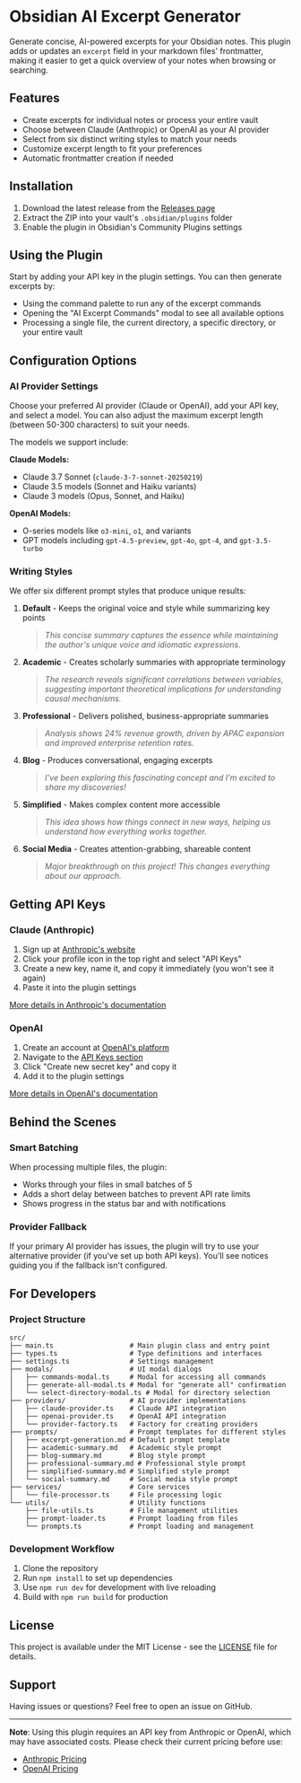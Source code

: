 # Obsidian AI Excerpt Generator

Generate concise, AI-powered excerpts for your Obsidian notes. This plugin adds or updates an `excerpt` field in your markdown files' frontmatter, making it easier to get a quick overview of your notes when browsing or searching.

## Features

-   Create excerpts for individual notes or process your entire vault
-   Choose between Claude (Anthropic) or OpenAI as your AI provider
-   Select from six distinct writing styles to match your needs
-   Customize excerpt length to fit your preferences
-   Automatic frontmatter creation if needed

## Installation

1. Download the latest release from the [Releases page](https://github.com/iammatthias/obsidian-ai-excerpt-generator/releases)
2. Extract the ZIP into your vault's `.obsidian/plugins` folder
3. Enable the plugin in Obsidian's Community Plugins settings

## Using the Plugin

Start by adding your API key in the plugin settings. You can then generate excerpts by:

-   Using the command palette to run any of the excerpt commands
-   Opening the "AI Excerpt Commands" modal to see all available options
-   Processing a single file, the current directory, a specific directory, or your entire vault

## Configuration Options

### AI Provider Settings

Choose your preferred AI provider (Claude or OpenAI), add your API key, and select a model. You can also adjust the maximum excerpt length (between 50-300 characters) to suit your needs.

The models we support include:

**Claude Models:**

-   Claude 3.7 Sonnet (`claude-3-7-sonnet-20250219`)
-   Claude 3.5 models (Sonnet and Haiku variants)
-   Claude 3 models (Opus, Sonnet, and Haiku)

**OpenAI Models:**

-   O-series models like `o3-mini`, `o1`, and variants
-   GPT models including `gpt-4.5-preview`, `gpt-4o`, `gpt-4`, and `gpt-3.5-turbo`

### Writing Styles

We offer six different prompt styles that produce unique results:

1. **Default** - Keeps the original voice and style while summarizing key points

    > _This concise summary captures the essence while maintaining the author's unique voice and idiomatic expressions._

2. **Academic** - Creates scholarly summaries with appropriate terminology

    > _The research reveals significant correlations between variables, suggesting important theoretical implications for understanding causal mechanisms._

3. **Professional** - Delivers polished, business-appropriate summaries

    > _Analysis shows 24% revenue growth, driven by APAC expansion and improved enterprise retention rates._

4. **Blog** - Produces conversational, engaging excerpts

    > _I've been exploring this fascinating concept and I'm excited to share my discoveries!_

5. **Simplified** - Makes complex content more accessible

    > _This idea shows how things connect in new ways, helping us understand how everything works together._

6. **Social Media** - Creates attention-grabbing, shareable content
    > _Major breakthrough on this project! This changes everything about our approach._

## Getting API Keys

### Claude (Anthropic)

1. Sign up at [Anthropic's website](https://www.anthropic.com)
2. Click your profile icon in the top right and select "API Keys"
3. Create a new key, name it, and copy it immediately (you won't see it again)
4. Paste it into the plugin settings

[More details in Anthropic's documentation](https://docs.anthropic.com/en/api/getting-started)

### OpenAI

1. Create an account at [OpenAI's platform](https://platform.openai.com/signup)
2. Navigate to the [API Keys section](https://platform.openai.com/account/api-keys)
3. Click "Create new secret key" and copy it
4. Add it to the plugin settings

[More details in OpenAI's documentation](https://platform.openai.com/docs/quickstart)

## Behind the Scenes

### Smart Batching

When processing multiple files, the plugin:

-   Works through your files in small batches of 5
-   Adds a short delay between batches to prevent API rate limits
-   Shows progress in the status bar and with notifications

### Provider Fallback

If your primary AI provider has issues, the plugin will try to use your alternative provider (if you've set up both API keys). You'll see notices guiding you if the fallback isn't configured.

## For Developers

### Project Structure

```
src/
├── main.ts                   # Main plugin class and entry point
├── types.ts                  # Type definitions and interfaces
├── settings.ts               # Settings management
├── modals/                   # UI modal dialogs
│   ├── commands-modal.ts     # Modal for accessing all commands
│   ├── generate-all-modal.ts # Modal for "generate all" confirmation
│   └── select-directory-modal.ts # Modal for directory selection
├── providers/                # AI provider implementations
│   ├── claude-provider.ts    # Claude API integration
│   ├── openai-provider.ts    # OpenAI API integration
│   └── provider-factory.ts   # Factory for creating providers
├── prompts/                  # Prompt templates for different styles
│   ├── excerpt-generation.md # Default prompt template
│   ├── academic-summary.md   # Academic style prompt
│   ├── blog-summary.md       # Blog style prompt
│   ├── professional-summary.md # Professional style prompt
│   ├── simplified-summary.md # Simplified style prompt
│   └── social-summary.md     # Social media style prompt
├── services/                 # Core services
│   └── file-processor.ts     # File processing logic
└── utils/                    # Utility functions
    ├── file-utils.ts         # File management utilities
    ├── prompt-loader.ts      # Prompt loading from files
    └── prompts.ts            # Prompt loading and management
```

### Development Workflow

1. Clone the repository
2. Run `npm install` to set up dependencies
3. Use `npm run dev` for development with live reloading
4. Build with `npm run build` for production

## License

This project is available under the MIT License - see the [LICENSE](LICENSE) file for details.

## Support

Having issues or questions? Feel free to open an issue on GitHub.

---

**Note**: Using this plugin requires an API key from Anthropic or OpenAI, which may have associated costs. Please check their current pricing before use:

-   [Anthropic Pricing](https://www.anthropic.com/pricing)
-   [OpenAI Pricing](https://openai.com/pricing)
